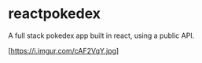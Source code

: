 # reactpokedex
A full stack pokedex app built in react, using a public API.

[https://i.imgur.com/cAF2VqY.jpg]

